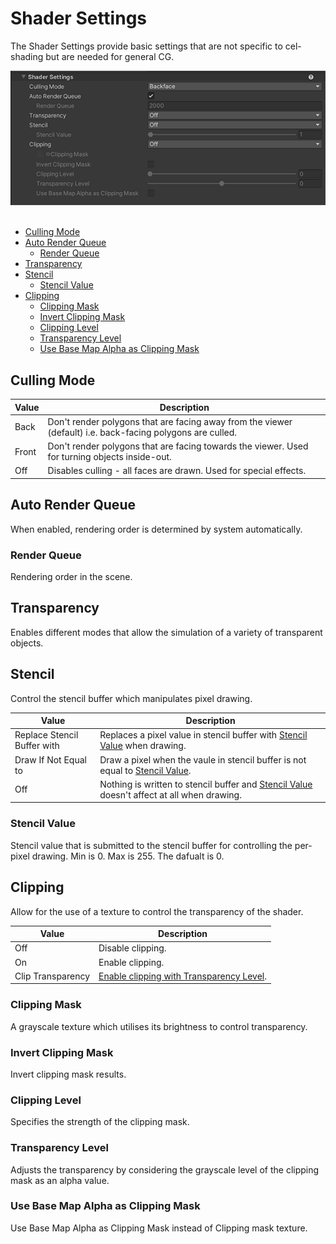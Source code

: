 # Shader Settings

The Shader Settings provide basic settings that are not specific to  cel-shading but are needed for general CG.

<img src="images/InspectorShaderSettings.png" width="573">
<br/><br/>

* [Culling Mode](#culling-Mode)
* [Auto Render Queue](#auto-render-queue)
  * [Render Queue](#render-queue)
* [Transparency](#transparency)
* [Stencil](#stencil)
  * [Stencil Value](#stencil-value)
* [Clipping](#clipping)
  * [Clipping Mask](#clipping-mask)
  * [Invert Clipping Mask](#invert-clipping-mask)
  * [Clipping Level](#clipping-level)
  * [Transparency Level](#transparency-level)
  * [Use Base Map Alpha as Clipping Mask](#use-base-map-alpha-as-clipping-mask)

## Culling Mode

|  Value   |  Description  | 
| ---- | ---- | 
|  Back   |  Don't render polygons that are facing away from the viewer (default) i.e. back-facing polygons are culled.  |
|  Front  | Don't render polygons that are facing towards the viewer. Used for turning objects inside-out. |
|  Off  |  Disables culling - all faces are drawn. Used for special effects. |

## Auto Render Queue
When enabled, rendering order is determined by system automatically.

### Render Queue
Rendering order in the scene.

## Transparency
Enables different modes that allow the simulation of a variety of transparent objects.

## Stencil
Control the stencil buffer which manipulates pixel drawing.

|  Value   |  Description  | 
| ---- | ---- | 
|  Replace Stencil Buffer with  | Replaces a pixel value in stencil buffer with [Stencil Value](#stencil-value) when drawing.|
|  Draw If Not Equal to  | Draw a pixel when the vaule in stencil buffer is not equal to [Stencil Value](#stencil-value).|
|  Off  |  Nothing is written to stencil buffer and [Stencil Value](#stencil-value) doesn't affect at all when drawing.|

### Stencil Value
Stencil value that is submitted to the stencil buffer for controlling the per-pixel drawing. Min is 0. Max is 255. The dafualt is 0.

## Clipping
Allow for the use of a texture to control the transparency of the shader.

|  Value   |  Description  | 
| ---- | ---- | 
|  Off | Disable clipping. |
|  On  | Enable clipping. |
|  Clip Transparency  | [Enable clipping with Transparency Level](#transparency-level). |

### Clipping Mask
A grayscale texture which utilises its brightness to control transparency.

### Invert Clipping Mask
Invert clipping mask results.

### Clipping Level
Specifies the strength of the clipping mask.

### Transparency Level
Adjusts the transparency by considering the grayscale level of the clipping mask as an alpha value.

### Use Base Map Alpha as Clipping Mask
Use Base Map Alpha as Clipping Mask instead of Clipping mask texture.

